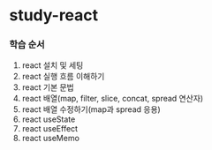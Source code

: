 # study-react

### 학습 순서

1. react 설치 및 세팅
2. react 실행 흐름 이해하기
3. react 기본 문법
4. react 배열(map, filter, slice, concat, spread 연산자)
5. react 배열 수정하기(map과 spread 응용)
6. react useState
7. react useEffect
8. react useMemo